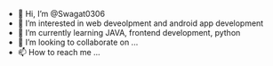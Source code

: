 - 👋 Hi, I’m @Swagat0306
- 👀 I’m interested in web deveolpment and android app development
- 🌱 I’m currently learning JAVA, frontend development, python
- 💞️ I’m looking to collaborate on ...
- 📫 How to reach me ...

<!---
Swagat0306/Swagat0306 is a ✨ special ✨ repository because its `README.md` (this file) appears on your GitHub profile.
You can click the Preview link to take a look at your changes.
--->
